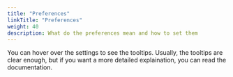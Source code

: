 ```yaml
---
title: "Preferences"
linkTitle: "Preferences"
weight: 40
description: What do the preferences mean and how to set them
---
```


You can hover over the settings to see the tooltips. Usually, the tooltips are clear enough, but if you want a more detailed explaination, you can read the documentation.
